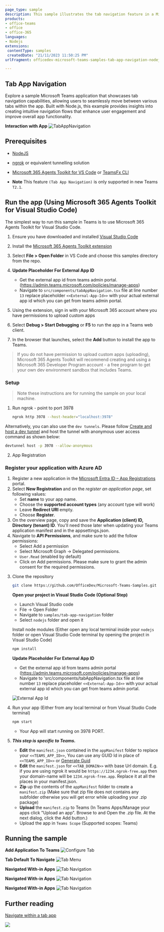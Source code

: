 ```yaml
---
page_type: sample
description: This sample illustrates the tab navigation feature in a Microsoft Teams application, enabling smooth transitions between different tabs. Designed for use with Node.js, it highlights how users can effectively navigate within the app for an enhanced experience.
products:
- office-teams
- office
- office-365
languages:
- Nodejs
extensions:
 contentType: samples
 createdDate: "21/11/2023 11:50:25 PM"
urlFragment: officedev-microsoft-teams-samples-tab-app-navigation-nodejs

---
```


## Tab App Navigation

Explore a sample Microsoft Teams application that showcases tab navigation capabilities, allowing users to seamlessly move between various tabs within the app. Built with Node.js, this example provides insights into creating intuitive navigation flows that enhance user engagement and improve overall app functionality.

**Interaction with App**
![TabAppNavigation](Images/tab-app-navigation.gif)  
 
## Prerequisites

- [NodeJS](https://nodejs.org/en/)
- [ngrok](https://ngrok.com/) or equivalent tunnelling solution
- [Microsoft 365 Agents Toolkit for VS Code](https://marketplace.visualstudio.com/items?itemName=TeamsDevApp.ms-teams-vscode-extension) or [TeamsFx CLI](https://learn.microsoft.com/microsoftteams/platform/toolkit/teamsfx-cli?pivots=version-one)

- **Note**  This feature `(Tab App Navigation)` is only supported in new Teams `T2.1`.

## Run the app (Using Microsoft 365 Agents Toolkit for Visual Studio Code)

The simplest way to run this sample in Teams is to use Microsoft 365 Agents Toolkit for Visual Studio Code.

1. Ensure you have downloaded and installed [Visual Studio Code](https://code.visualstudio.com/docs/setup/setup-overview)
1. Install the [Microsoft 365 Agents Toolkit extension](https://marketplace.visualstudio.com/items?itemName=TeamsDevApp.ms-teams-vscode-extension)
1. Select **File > Open Folder** in VS Code and choose this samples directory from the repo.
2. **Update Placeholder For External App ID**
    - Get the external app id from teams admin portal.(https://admin.teams.microsoft.com/policies/manage-apps)
    - Navigate to `src/components/tabAppNavigation.tsx` file at line number `13` replace placeholder `<<External-App-Id>>` with your actual external app id which you can get from teams admin portal.

1. Using the extension, sign in with your Microsoft 365 account where you have permissions to upload custom apps
1. Select **Debug > Start Debugging** or **F5** to run the app in a Teams web client.
1. In the browser that launches, select the **Add** button to install the app to Teams.

> If you do not have permission to upload custom apps (uploading), Microsoft 365 Agents Toolkit will recommend creating and using a Microsoft 365 Developer Program account - a free program to get your own dev environment sandbox that includes Teams.

### Setup 
> Note these instructions are for running the sample on your local machine.

1) Run ngrok - point to port 3978

    ```bash
    ngrok http 3978 --host-header="localhost:3978"
    ```
    
  Alternatively, you can also use the `dev tunnels`. Please follow [Create and host a dev tunnel](https://learn.microsoft.com/en-us/azure/developer/dev-tunnels/get-started?tabs=windows) and host the tunnel with anonymous user access command as shown below:

   ```bash
   devtunnel host -p 3978 --allow-anonymous
   ```

2) App Registration

### Register your application with Azure AD

1. Register a new application in the [Microsoft Entra ID – App Registrations](https://go.microsoft.com/fwlink/?linkid=2083908) portal.
2. Select **New Registration** and on the *register an application page*, set following values:
    * Set **name** to your app name.
    * Choose the **supported account types** (any account type will work)
    * Leave **Redirect URI** empty.
    * Choose **Register**.
3. On the overview page, copy and save the **Application (client) ID, Directory (tenant) ID**. You'll need those later when updating your Teams application manifest and in the appsettings.json.
4. Navigate to **API Permissions**, and make sure to add the follow permissions:
    * Select Add a permission
    * Select Microsoft Graph -> Delegated permissions.
    * `User.Read` (enabled by default)
    * Click on Add permissions. Please make sure to grant the admin consent for the required permissions.

3) Clone the repository

    ```bash
    git clone https://github.com/OfficeDev/Microsoft-Teams-Samples.git
    ```

   **Open your project in Visual Studio Code (Optional Step)**

    - Launch Visual Studio code
    - File -> Open Folder
    - Navigate to `samples/tab-app-navigation` folder
    - Select `nodejs` folder and open it

   Install node modules (Either open any local terminal inside your `nodejs` folder or open Visual Studio Code terminal by opening the project in Visual Studio Code)

    ```bash
    npm install
    ```
    **Update Placeholder For External App ID**
    - Get the external app id from teams admin portal (https://admin.teams.microsoft.com/policies/manage-apps)
    - Navigate to 'src/components/tabAppNavigation.tsx file at line number `13` replace placeholder `<<External-App-Id>>` with your     actual external app id which you can get from teams admin portal.

    ![External App Id](Images/ExternalAppId.PNG)
  

3) Run your app (Either from any local terminal or from Visual Studio Code terminal)

    ```bash
    npm start
    ```

    - Your App will start running on 3978 PORT.

4) __*This step is specific to Teams.*__
    - **Edit** the `manifest.json` contained in the  `appManifest` folder to replace your `<<TEAMS_APP_ID>>`, You can use any GUID Id in place of `<<TEAMS_APP_ID>>` or [Generate Guid](https://guidgenerator.com/)
    - **Edit** the `manifest.json` for `<<TAB_DOMAIN>>` with base Url domain. E.g. if you are using ngrok it would be `https://1234.ngrok-free.app` then your domain-name will be `1234.ngrok-free.app`. Replace it at all the places in your manifest.json.
    - **Zip** up the contents of the `appManifest` folder to create a `manifest.zip` (Make sure that zip file does not contains any subfolder otherwise you will get error while uploading your .zip package)
    - **Upload** the `manifest.zip` to Teams (In Teams Apps/Manage your apps click "Upload an app". Browse to and Open the .zip file. At the next dialog, click the Add button.)
    - Upload the app in `Teams Scope` (Supported scopes: Teams)
     
## Running the sample

**Add Application To Teams**
![Configure Tab](Images/Add_Personal_App.PNG)

**Tab Default To Navigate**
![Tab Menu](Images/1.Default_Tab.PNG)

**Navigated With-in Apps** 
![Tab Navigation](Images/2.Tab_One.PNG)

**Navigated With-in Apps** 
![Tab Navigation](Images/3.Tab_Two.PNG)

**Navigated With-in Apps** 
![Tab Navigation](Images/4.Tab_Three.PNG)


## Further reading
[Navigate within a tab app](https://learn.microsoft.com/en-us/microsoftteams/platform/tabs/how-to/tab-navigation#navigate-between-tabs)


<img src="https://pnptelemetry.azurewebsites.net/microsoft-teams-samples/samples/tab-app-navigation-nodejs" />
